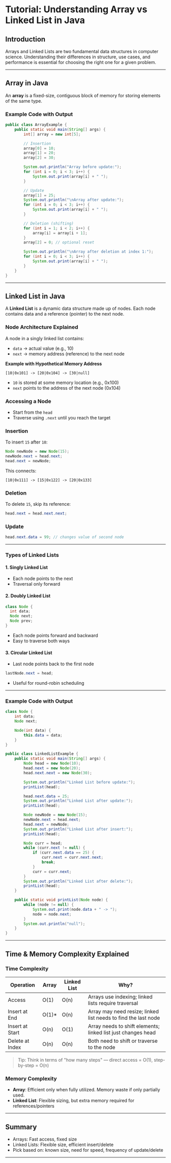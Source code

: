 # Tutorial: Understanding Array vs Linked List in Java

## Introduction
Arrays and Linked Lists are two fundamental data structures in computer science. Understanding their differences in structure, use cases, and performance is essential for choosing the right one for a given problem.

---

## Array in Java
An **array** is a fixed-size, contiguous block of memory for storing elements of the same type.

### Example Code with Output
```java
public class ArrayExample {
    public static void main(String[] args) {
        int[] array = new int[5];

        // Insertion
        array[0] = 10;
        array[1] = 20;
        array[2] = 30;

        System.out.println("Array before update:");
        for (int i = 0; i < 3; i++) {
            System.out.print(array[i] + " ");
        }

        // Update
        array[1] = 25;
        System.out.println("\nArray after update:");
        for (int i = 0; i < 3; i++) {
            System.out.print(array[i] + " ");
        }

        // Deletion (shifting)
        for (int i = 1; i < 2; i++) {
            array[i] = array[i + 1];
        }
        array[2] = 0; // optional reset

        System.out.println("\nArray after deletion at index 1:");
        for (int i = 0; i < 3; i++) {
            System.out.print(array[i] + " ");
        }
    }
}
```

---

## Linked List in Java
A **Linked List** is a dynamic data structure made up of nodes. Each node contains data and a reference (pointer) to the next node.

### Node Architecture Explained
A node in a singly linked list contains:
- `data` → actual value (e.g., 10)
- `next` → memory address (reference) to the next node

**Example with Hypothetical Memory Address**
```
[10|0x101] -> [20|0x104] -> [30|null]
```
- `10` is stored at some memory location (e.g., 0x100)
- `next` points to the address of the next node (0x104)

### Accessing a Node
- Start from the `head`
- Traverse using `.next` until you reach the target

### Insertion
To insert `15` after `10`:
```java
Node newNode = new Node(15);
newNode.next = head.next;
head.next = newNode;
```
This connects:
```
[10|0x111] -> [15|0x122] -> [20|0x133]
```

### Deletion
To delete `15`, skip its reference:
```java
head.next = head.next.next;
```

### Update
```java
head.next.data = 99; // changes value of second node
```

---

### Types of Linked Lists

#### 1. Singly Linked List
- Each node points to the next
- Traversal only forward

#### 2. Doubly Linked List
```java
class Node {
  int data;
  Node next;
  Node prev;
}
```
- Each node points forward and backward
- Easy to traverse both ways

#### 3. Circular Linked List
- Last node points back to the first node
```java
lastNode.next = head;
```
- Useful for round-robin scheduling

---

### Example Code with Output
```java
class Node {
    int data;
    Node next;

    Node(int data) {
        this.data = data;
    }
}

public class LinkedListExample {
    public static void main(String[] args) {
        Node head = new Node(10);
        head.next = new Node(20);
        head.next.next = new Node(30);

        System.out.println("Linked List before update:");
        printList(head);

        head.next.data = 25;
        System.out.println("Linked List after update:");
        printList(head);

        Node newNode = new Node(15);
        newNode.next = head.next;
        head.next = newNode;
        System.out.println("Linked List after insert:");
        printList(head);

        Node curr = head;
        while (curr.next != null) {
            if (curr.next.data == 25) {
                curr.next = curr.next.next;
                break;
            }
            curr = curr.next;
        }
        System.out.println("Linked List after delete:");
        printList(head);
    }

    public static void printList(Node node) {
        while (node != null) {
            System.out.print(node.data + " -> ");
            node = node.next;
        }
        System.out.println("null");
    }
}
```

---

## Time & Memory Complexity Explained

### Time Complexity
| Operation        | Array         | Linked List    | Why? |
|------------------|---------------|----------------|------|
| Access           | O(1)          | O(n)           | Arrays use indexing; linked lists require traversal |
| Insert at End    | O(1)*         | O(n)           | Array may need resize; linked list needs to find the last node |
| Insert at Start  | O(n)          | O(1)           | Array needs to shift elements; linked list just changes head |
| Delete at Index  | O(n)          | O(n)           | Both need to shift or traverse to the node |

> Tip: Think in terms of "how many steps" — direct access = O(1), step-by-step = O(n)

### Memory Complexity
- **Array**: Efficient only when fully utilized. Memory waste if only partially used.
- **Linked List**: Flexible sizing, but extra memory required for references/pointers

---

## Summary
- Arrays: Fast access, fixed size
- Linked Lists: Flexible size, efficient insert/delete
- Pick based on: known size, need for speed, frequency of update/delete

---

